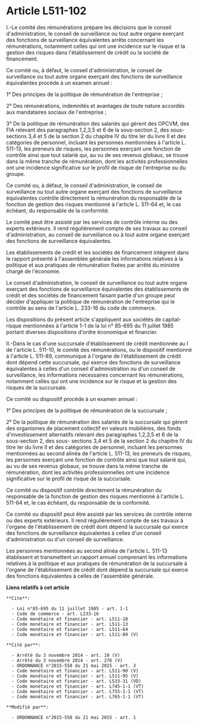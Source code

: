 # Article L511-102

I.-Le comité des rémunérations prépare les décisions que le conseil d'administration, le conseil de surveillance ou tout
autre organe exerçant des fonctions de surveillance équivalentes arrête concernant les rémunérations, notamment celles qui
ont une incidence sur le risque et la gestion des risques dans l'établissement de crédit ou la société de financement. 

Ce comité ou, à défaut, le conseil d'administration, le conseil de surveillance ou tout autre organe exerçant des fonctions
de surveillance équivalentes procède à un examen annuel : 

1° Des principes de la politique de rémunération de l'entreprise ; 

2° Des rémunérations, indemnités et avantages de toute nature accordés aux mandataires sociaux de l'entreprise ; 

3° De la politique de rémunération des salariés qui gèrent des OPCVM, des FIA relevant des paragraphes 1,2,3,5 et 6 de la
sous-section 2, des sous-sections 3,4 et 5 de la section 2 du chapitre IV du titre Ier du livre II et des catégories de
personnel, incluant les personnes mentionnées à l'article L. 511-13, les preneurs de risques, les personnes exerçant une
fonction de contrôle ainsi que tout salarié qui, au vu de ses revenus globaux, se trouve dans la même tranche de
rémunération, dont les activités professionnelles ont une incidence significative sur le profil de risque de l'entreprise ou
du groupe. 

Ce comité ou, à défaut, le conseil d'administration, le conseil de surveillance ou tout autre organe exerçant des fonctions
de surveillance équivalentes contrôle directement la rémunération du responsable de la fonction de gestion des risques
mentionné à l'article L. 511-64 et, le cas échéant, du responsable de la conformité. 

Le comité peut être assisté par les services de contrôle interne ou des experts extérieurs. Il rend régulièrement compte de
ses travaux au conseil d'administration, au conseil de surveillance ou à tout autre organe exerçant des fonctions de
surveillance équivalentes. 

Les établissements de crédit et les sociétés de financement intègrent dans le rapport présenté à l'assemblée générale les
informations relatives à la politique et aux pratiques de rémunération fixées par arrêté du ministre chargé de l'économie. 

Le conseil d'administration, le conseil de surveillance ou tout autre organe exerçant des fonctions de surveillance
équivalentes des établissements de crédit et des sociétés de financement faisant partie d'un groupe peut décider d'appliquer
la politique de rémunération de l'entreprise qui le contrôle au sens de l'article L. 233-16 du code de commerce. 

Les dispositions du présent article s'appliquent aux sociétés de capital-risque mentionnées à l'article 1-1 de la loi n°
85-695 du 11 juillet 1985 portant diverses dispositions d'ordre économique et financier. 

II.-Dans le cas d'une succursale d'établissement de crédit mentionnée au I de l'article L. 511-10, le comité des
rémunérations, ou le dispositif mentionné à l'article L. 511-89, communique à l'organe de l'établissement de crédit dont
dépend cette succursale, qui exerce des fonctions de surveillance équivalentes à celles d'un conseil d'administration ou d'un
conseil de surveillance, les informations nécessaires concernant les rémunérations, notamment celles qui ont une incidence
sur le risque et la gestion des risques de la succursale. 

Ce comité ou dispositif procède à un examen annuel : 

1° Des principes de la politique de rémunération de la succursale ; 

2° De la politique de rémunération des salariés de la succursale qui gèrent des organismes de placement collectif en valeurs
mobilières, des fonds d'investissement alternatifs relevant des paragraphes 1,2,3,5 et 6 de la sous-section 2, des sous-
sections 3,4 et 5 de la section 2 du chapitre IV du titre Ier du livre II et des catégories de personnel, incluant les
personnes mentionnées au second alinéa de l'article L. 511-13, les preneurs de risques, les personnes exerçant une fonction
de contrôle ainsi que tout salarié qui, au vu de ses revenus globaux, se trouve dans la même tranche de rémunération, dont
les activités professionnelles ont une incidence significative sur le profil de risque de la succursale. 

Ce comité ou dispositif contrôle directement la rémunération du responsable de la fonction de gestion des risques mentionné à
l'article L. 511-64 et, le cas échéant, du responsable de la conformité. 

Ce comité ou dispositif peut être assisté par les services de contrôle interne ou des experts extérieurs. Il rend
régulièrement compte de ses travaux à l'organe de l'établissement de crédit dont dépend la succursale qui exerce des
fonctions de surveillance équivalentes à celles d'un conseil d'administration ou d'un conseil de surveillance. 

Les personnes mentionnées au second alinéa de l'article L. 511-13 établissent et transmettent un rapport annuel comprenant
les informations relatives à la politique et aux pratiques de rémunération de la succursale à l'organe de l'établissement de
crédit dont dépend la succursale qui exerce des fonctions équivalentes à celles de l'assemblée générale.

**Liens relatifs à cet article**

	**Cite**:

	  - Loi n°85-695 du 11 juillet 1985 - art. 1-1
	  - Code de commerce - art. L233-16
	  - Code monétaire et financier - art. L511-10
	  - Code monétaire et financier - art. L511-13
	  - Code monétaire et financier - art. L511-64
	  - Code monétaire et financier - art. L511-89 (V)

	**Cité par**:

	  - Arrêté du 3 novembre 2014 - art. 10 (V)
	  - Arrêté du 3 novembre 2014 - art. 276 (V)
	  - ORDONNANCE n°2015-558 du 21 mai 2015 - art. 3
	  - Code monétaire et financier - art. L511-90 (V)
	  - Code monétaire et financier - art. L511-95 (V)
	  - Code monétaire et financier - art. L533-31 (VD)
	  - Code monétaire et financier - art. L745-1-1 (VT)
	  - Code monétaire et financier - art. L755-1-1 (VT)
	  - Code monétaire et financier - art. L765-1-1 (VT)

	**Modifié par**:

	  - ORDONNANCE n°2015-558 du 21 mai 2015 - art. 1
